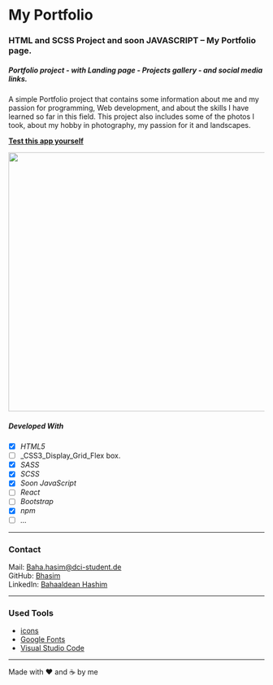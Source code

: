 # My Portfolio


### HTML and SCSS Project and soon JAVASCRIPT – My Portfolio page.
##### Portfolio project  - with Landing page - Projects gallery - and social media links.

A simple Portfolio project that contains some information about me and my passion for programming, Web development, and about the skills I have learned so far in this field. 
This project also includes some of the photos I took, about my hobby in photography, my passion for it and landscapes.




**[Test this app yourself](https://bhasim.github.io/protfolio-Baha/)**


<img src="./src/images/bhasim-github.gif"  width="999" height="509"/>


##### Developed With

- [x] _HTML5_
- [ ] _CSS3_Display_Grid_Flex box.
- [x] _SASS_
- [x] _SCSS_
- [x] _Soon JavaScript_
- [ ] _React_
- [ ] _Bootstrap_
- [x] _npm_
- [ ] _..._

---

### Contact

Mail: <Baha.hasim@dci-student.de><br>
GitHub: [Bhasim](https://github.com/)<br>
LinkedIn: [Bahaaldean Hashim](https://www.linkedin.com/in/bahaaldean-hashim-598463103)


---

### Used Tools

- [icons](https://fonts.google.com/icons?selected=Material+Icons)
- [Google Fonts](https://fonts.google.com/)
- [Visual Studio Code](https://code.visualstudio.com/)

---

Made with ❤️ and ☕ by me
